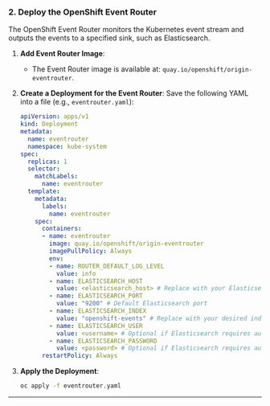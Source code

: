 ### **2. Deploy the OpenShift Event Router**

The OpenShift Event Router monitors the Kubernetes event stream and outputs the events to a specified sink, such as Elasticsearch.

1. **Add Event Router Image**:
   - The Event Router image is available at: `quay.io/openshift/origin-eventrouter`.

2. **Create a Deployment for the Event Router**:
   Save the following YAML into a file (e.g., `eventrouter.yaml`):

   ```yaml
   apiVersion: apps/v1
   kind: Deployment
   metadata:
     name: eventrouter
     namespace: kube-system
   spec:
     replicas: 1
     selector:
       matchLabels:
         name: eventrouter
     template:
       metadata:
         labels:
           name: eventrouter
       spec:
         containers:
         - name: eventrouter
           image: quay.io/openshift/origin-eventrouter
           imagePullPolicy: Always
           env:
           - name: ROUTER_DEFAULT_LOG_LEVEL
             value: info
           - name: ELASTICSEARCH_HOST
             value: <elasticsearch_host> # Replace with your Elasticsearch endpoint
           - name: ELASTICSEARCH_PORT
             value: "9200" # Default Elasticsearch port
           - name: ELASTICSEARCH_INDEX
             value: "openshift-events" # Replace with your desired index name
           - name: ELASTICSEARCH_USER
             value: <username> # Optional if Elasticsearch requires authentication
           - name: ELASTICSEARCH_PASSWORD
             value: <password> # Optional if Elasticsearch requires authentication
         restartPolicy: Always
   ```

3. **Apply the Deployment**:
   ```bash
   oc apply -f eventrouter.yaml
   ```

---